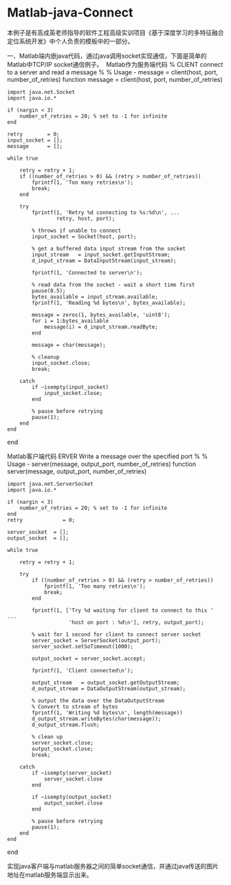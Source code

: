 # Matlab-java-Connect
本例子是有高成英老师指导的软件工程高级实训项目《基于深度学习的多特征融合定位系统开发》中个人负责的模板中的一部分。

一、Matlab端内嵌java代码，通过java调用socket实现通信，下面是简单的Matlab中TCP/IP socket通信例子。
  Matlab作为服务端代码
  % CLIENT connect to a server and read a message
  %
  % Usage - message = client(host, port, number_of_retries)
function message = client(host, port, number_of_retries)

    import java.net.Socket
    import java.io.*

    if (nargin < 3)
        number_of_retries = 20; % set to -1 for infinite
    end
    
    retry        = 0;
    input_socket = [];
    message      = [];

    while true

        retry = retry + 1;
        if ((number_of_retries > 0) && (retry > number_of_retries))
            fprintf(1, 'Too many retries\n');
            break;
        end
        
        try
            fprintf(1, 'Retry %d connecting to %s:%d\n', ...
                    retry, host, port);

            % throws if unable to connect
            input_socket = Socket(host, port);

            % get a buffered data input stream from the socket
            input_stream   = input_socket.getInputStream;
            d_input_stream = DataInputStream(input_stream);

            fprintf(1, 'Connected to server\n');

            % read data from the socket - wait a short time first
            pause(0.5);
            bytes_available = input_stream.available;
            fprintf(1, 'Reading %d bytes\n', bytes_available);
            
            message = zeros(1, bytes_available, 'uint8');
            for i = 1:bytes_available
                message(i) = d_input_stream.readByte;
            end
            
            message = char(message);
            
            % cleanup
            input_socket.close;
            break;
            
        catch
            if ~isempty(input_socket)
                input_socket.close;
            end

            % pause before retrying
            pause(1);
        end
    end
end

  Matlab客户端代码
  ERVER Write a message over the specified port
% 
% Usage - server(message, output_port, number_of_retries)
function server(message, output_port, number_of_retries)

    import java.net.ServerSocket
    import java.io.*

    if (nargin < 3)
        number_of_retries = 20; % set to -1 for infinite
    end
    retry             = 0;

    server_socket  = [];
    output_socket  = [];

    while true

        retry = retry + 1;

        try
            if ((number_of_retries > 0) && (retry > number_of_retries))
                fprintf(1, 'Too many retries\n');
                break;
            end

            fprintf(1, ['Try %d waiting for client to connect to this ' ...
                        'host on port : %d\n'], retry, output_port);

            % wait for 1 second for client to connect server socket
            server_socket = ServerSocket(output_port);
            server_socket.setSoTimeout(1000);

            output_socket = server_socket.accept;

            fprintf(1, 'Client connected\n');

            output_stream   = output_socket.getOutputStream;
            d_output_stream = DataOutputStream(output_stream);

            % output the data over the DataOutputStream
            % Convert to stream of bytes
            fprintf(1, 'Writing %d bytes\n', length(message))
            d_output_stream.writeBytes(char(message));
            d_output_stream.flush;
            
            % clean up
            server_socket.close;
            output_socket.close;
            break;
            
        catch
            if ~isempty(server_socket)
                server_socket.close
            end

            if ~isempty(output_socket)
                output_socket.close
            end

            % pause before retrying
            pause(1);
        end
    end
end


  实现java客户端与matlab服务器之间的简单socket通信，并通过java传送的图片地址在matlab服务端显示出来。
